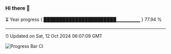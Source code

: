 ### Hi there 👋

⏳ Year progress { ███████████████████████▁▁▁▁▁▁▁ } 77.94 %

---

⏰ Updated on Sat, 12 Oct 2024 06:07:09 GMT

![Progress Bar CI](https://github.com/EinsPommes/EinsPommes/blob/main/.github/workflows/main.yml)
